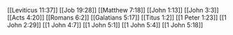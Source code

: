 [[Leviticus 11:37]]
[[Job 19:28]]
[[Matthew 7:18]]
[[John 1:13]]
[[John 3:3]]
[[Acts 4:20]]
[[Romans 6:2]]
[[Galatians 5:17]]
[[Titus 1:2]]
[[1 Peter 1:23]]
[[1 John 2:29]]
[[1 John 4:7]]
[[1 John 5:1]]
[[1 John 5:4]]
[[1 John 5:18]]
